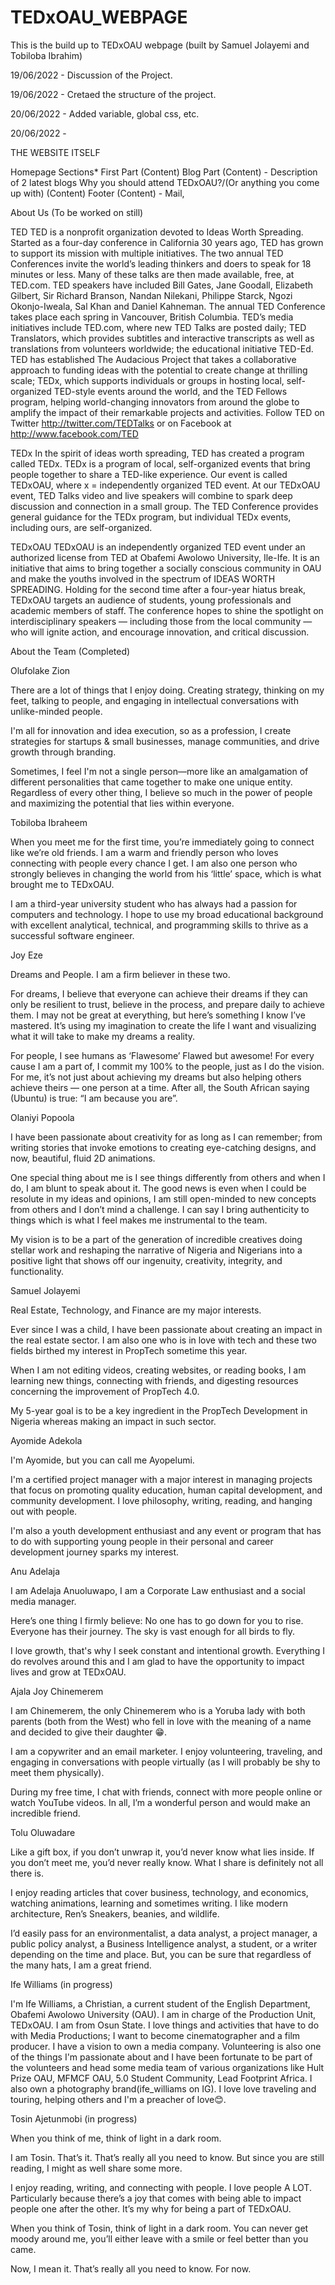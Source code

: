 # TEDxOAU_WEBPAGE
This is the build up to TEDxOAU webpage (built by Samuel Jolayemi and Tobiloba Ibrahim)

19/06/2022 - Discussion of the Project. 

19/06/2022 - Cretaed the structure of the project. 

20/06/2022 - Added variable, global css, etc. 

20/06/2022 - 



THE WEBSITE ITSELF 

Homepage Sections*
First Part
(Content)
Blog Part
(Content) - Description of 2 latest blogs
Why you should attend TEDxOAU?/(Or anything you come up with)
(Content)
Footer
(Content) - Mail,

About Us (To be worked on still)

TED
TED is a nonprofit organization devoted to Ideas Worth Spreading. Started as a four-day conference in California 30 years ago, TED has grown to support its mission with multiple initiatives. The two annual TED Conferences invite the world’s leading thinkers and doers to speak for 18 minutes or less. Many of these talks are then made available, free, at TED.com. TED speakers have included Bill Gates, Jane Goodall, Elizabeth Gilbert, Sir Richard Branson, Nandan Nilekani, Philippe Starck, Ngozi Okonjo-Iweala, Sal Khan and Daniel Kahneman. The annual TED Conference takes place each spring in Vancouver, British Columbia. TED’s media initiatives include TED.com, where new TED Talks are posted daily; TED Translators, which provides subtitles and interactive transcripts as well as translations from volunteers worldwide; the educational initiative TED-Ed. TED has established The Audacious Project that takes a collaborative approach to funding ideas with the potential to create change at thrilling scale; TEDx, which supports individuals or groups in hosting local, self- organized TED-style events around the world, and the TED Fellows program, helping world-changing innovators from around the globe to amplify the impact of their remarkable projects and activities. Follow TED on Twitter http://twitter.com/TEDTalks or on Facebook at http://www.facebook.com/TED

TEDx
In the spirit of ideas worth spreading, TED has created a program called TEDx. TEDx is a program of local, self-organized events that bring people together to share a TED-like experience. Our event is called TEDxOAU, where x = independently organized TED event. At our TEDxOAU event, TED Talks video and live speakers will combine to spark deep discussion and connection in a small group. The TED Conference provides general guidance for the TEDx program, but individual TEDx events, including ours, are self-organized.

TEDxOAU 
TEDxOAU is an independently organized TED event under an authorized license from TED at Obafemi Awolowo University, Ile-Ife. It is an initiative that aims to bring together a socially conscious community in OAU and make the youths involved in the spectrum of IDEAS WORTH SPREADING. Holding for the second time after a four-year hiatus break, TEDxOAU targets an audience of students, young professionals and academic members of staff. The conference hopes to shine the spotlight on interdisciplinary speakers — including those from the local community — who will ignite action, and encourage innovation, and critical discussion.

About the Team (Completed)

<!-- ===================================================================================================================================================================================== -->


Olufolake Zion

There are a lot of things that I enjoy doing. Creating strategy, thinking on my feet, talking to people, and engaging in intellectual conversations with unlike-minded people.

I'm all for innovation and idea execution, so as a profession, I create strategies for startups & small businesses, manage communities, and drive growth through branding.

Sometimes, I feel I'm not a single person—more like an amalgamation of different personalities that came together to make one unique entity. Regardless of every other thing, I believe so much in the power of people and maximizing the potential that lies within everyone. 



Tobiloba Ibraheem

When you meet me for the first time, you’re immediately going to connect like we’re old friends. I am a warm and friendly person who loves connecting with people every chance I get. I am also one person who strongly believes in changing the world from his ‘little’ space, which is what brought me to TEDxOAU. 

I am a third-year university student who has always had a passion for computers and technology. I hope to use my broad educational background with excellent analytical, technical, and programming skills to thrive as a successful software engineer.


Joy Eze

Dreams and People. I am a firm believer in these two.

For dreams, I believe that everyone can achieve their dreams if they can only be resilient to trust, believe in the process, and prepare daily to achieve them. I may not be great at everything, but here’s something I know I’ve mastered. It’s using my imagination to create the life I want and visualizing what it will take to make my dreams a reality.

For people, I see humans as ‘Flawesome’ Flawed but awesome! For every cause I am a part of, I commit my 100% to the people, just as I do the vision. For me, it’s not just about achieving my dreams but also helping others achieve theirs — one person at a time. After all, the South African saying (Ubuntu) is true: “I am because you are”.


Olaniyi Popoola

I have been passionate about creativity for as long as I can remember; from writing stories that invoke emotions to creating eye-catching designs, and now, beautiful, fluid 2D animations.

One special thing about me is I see things differently from others and when I do, I am blunt to speak about it. The good news is even when I could be resolute in my ideas and opinions, I am still open-minded to new concepts from others and I don’t mind a challenge. I can say I bring authenticity to things which is what I feel makes me instrumental to the team.

My vision is to be a part of the generation of incredible creatives doing stellar work and reshaping the narrative of Nigeria and Nigerians into a positive light that shows off our ingenuity, creativity, integrity, and functionality.


Samuel Jolayemi

Real Estate, Technology, and Finance are my major interests.

Ever since I was a child, I have been passionate about creating an impact in the real estate sector. I am also one who is in love with tech and these two fields birthed my interest in PropTech sometime this year.

When I am not editing videos, creating websites, or reading books, I am learning new things, connecting with friends, and digesting resources concerning the improvement of PropTech 4.0. 

My 5-year goal is to be a key ingredient in the PropTech Development in Nigeria whereas making an impact in such sector. 



Ayomide Adekola 

I'm Ayomide, but you can call me Ayopelumi.

I'm a certified project manager with a major interest in managing projects that focus on promoting quality education, human capital development, and community development. I love philosophy, writing, reading, and hanging out with people. 

I'm also a youth development enthusiast and any event or program that has to do with supporting young people in their personal and career development journey sparks my interest. 


Anu Adelaja 

I am Adelaja Anuoluwapo, I am a Corporate Law enthusiast and a social media manager.

Here’s one thing I firmly believe: No one has to go down for you to rise. Everyone has their journey. The sky is vast enough for all birds to fly.

I love growth, that's why I seek constant and intentional growth. Everything I do revolves around this and I am glad to have the opportunity to impact lives and grow at TEDxOAU. 


Ajala Joy Chinemerem 

I am Chinemerem, the only Chinemerem who is a Yoruba lady with both parents (both from the West) who fell in love with the meaning of a name and decided to give their daughter 😁. 

I am a copywriter and an email marketer. I enjoy volunteering, traveling, and engaging in conversations with people virtually (as I will probably be shy to meet them physically). 

During my free time, I chat with friends, connect with more people online or watch YouTube videos. In all, I’m a wonderful person and would make an incredible friend.


Tolu Oluwadare

Like a gift box, if you don’t unwrap it, you’d never know what lies inside. If you don’t meet me, you’d never really know. What I share is definitely not all there is.

I enjoy reading articles that cover business, technology, and economics, watching animations, learning and sometimes writing. I like modern architecture, Ren’s Sneakers, beanies, and wildlife. 

I’d easily pass for an environmentalist, a data analyst, a project manager, a public policy analyst, a Business Intelligence analyst, a student, or a writer depending on the time and place. But, you can be sure that regardless of the many hats, I am a great friend.



Ife Williams (in progress)

I'm Ife Williams, a Christian, a current student of the English Department, Obafemi Awolowo University (OAU). I am in charge of the Production Unit, TEDxOAU. I am from Osun State. I love things and activities that have to do with Media Productions; I want to become cinematographer and a film producer. I have a vision to own a media company. Volunteering is also one of the things I'm passionate about and I have been fortunate to be part of the volunteers and head some media team of various organizations like Hult Prize OAU, MFMCF OAU, 5.0 Student Community, Lead Footprint Africa. I also own a photography brand(ife_williams on IG). I love love traveling and touring, helping others and I'm a preacher of love😊.

Tosin Ajetunmobi (in progress)

When you think of me, think of light in a dark room.

I am Tosin. That’s it. That’s really all you need to know. But since you are still reading, I might as well share some more.

I enjoy reading, writing, and connecting with people. 
I love people A LOT. Particularly because there’s a joy that comes with being able to impact people one after the other. It’s my why for being a part of TEDxOAU.

When you think of Tosin, think of light in a dark room. You can never get moody around me, you’ll either leave with a smile or feel better than you came. 

Now, I mean it. That’s really all you need to know. For now.

<!-- ================================================================================================================================================================================================= -->
